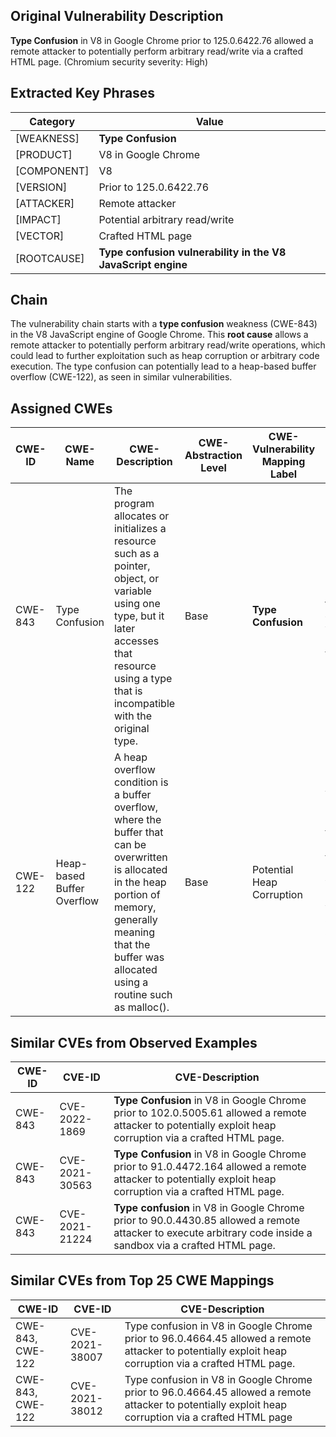 ## Original Vulnerability Description
**Type Confusion** in V8 in Google Chrome prior to 125.0.6422.76 allowed a remote attacker to potentially perform arbitrary read/write via a crafted HTML page. (Chromium security severity: High)

## Extracted Key Phrases
| Category | Value |
|----------|-------|
| [WEAKNESS] | **Type Confusion** |
| [PRODUCT] | V8 in Google Chrome |
| [COMPONENT] | V8 |
| [VERSION] | Prior to 125.0.6422.76 |
| [ATTACKER] | Remote attacker |
| [IMPACT] | Potential arbitrary read/write |
| [VECTOR] | Crafted HTML page |
| [ROOTCAUSE] | **Type confusion vulnerability in the V8 JavaScript engine** |

## Chain
The vulnerability chain starts with a **type confusion** weakness (CWE-843) in the V8 JavaScript engine of Google Chrome. This **root cause** allows a remote attacker to potentially perform arbitrary read/write operations, which could lead to further exploitation such as heap corruption or arbitrary code execution. The type confusion can potentially lead to a heap-based buffer overflow (CWE-122), as seen in similar vulnerabilities.

## Assigned CWEs
| CWE-ID | CWE-Name | CWE-Description | CWE-Abstraction Level | CWE-Vulnerability Mapping Label | CWE-Vulnerability Mapping Notes |
|--------|----------|-----------------|------------------------|----------------------------------|--------------------------------|
| CWE-843 | Type Confusion | The program allocates or initializes a resource such as a pointer, object, or variable using one type, but it later accesses that resource using a type that is incompatible with the original type. | Base | **Type Confusion** | This CWE directly relates to the **type confusion** vulnerability described in the original description. |
| CWE-122 | Heap-based Buffer Overflow | A heap overflow condition is a buffer overflow, where the buffer that can be overwritten is allocated in the heap portion of memory, generally meaning that the buffer was allocated using a routine such as malloc(). | Base | Potential Heap Corruption | While not explicitly mentioned in the original description, this CWE is often chained with CWE-843 in similar vulnerabilities and could be a potential consequence of the type confusion. |

## Similar CVEs from Observed Examples
| CWE-ID | CVE-ID | CVE-Description |
|--------|--------|-----------------|
| CWE-843 | CVE-2022-1869 | **Type Confusion** in V8 in Google Chrome prior to 102.0.5005.61 allowed a remote attacker to potentially exploit heap corruption via a crafted HTML page. |
| CWE-843 | CVE-2021-30563 | **Type Confusion** in V8 in Google Chrome prior to 91.0.4472.164 allowed a remote attacker to potentially exploit heap corruption via a crafted HTML page. |
| CWE-843 | CVE-2021-21224 | **Type confusion** in V8 in Google Chrome prior to 90.0.4430.85 allowed a remote attacker to execute arbitrary code inside a sandbox via a crafted HTML page. |

## Similar CVEs from Top 25 CWE Mappings
| CWE-ID | CVE-ID | CVE-Description |
|--------|--------|-----------------|
| CWE-843, CWE-122 | CVE-2021-38007 | Type confusion in V8 in Google Chrome prior to 96.0.4664.45 allowed a remote attacker to potentially exploit heap corruption via a crafted HTML page. |
| CWE-843, CWE-122 | CVE-2021-38012 | Type confusion in V8 in Google Chrome prior to 96.0.4664.45 allowed a remote attacker to potentially exploit heap corruption via a crafted HTML page